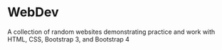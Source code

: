# WebDev

A collection of random websites demonstrating practice and work with HTML, CSS, Bootstrap 3, and Bootstrap 4
